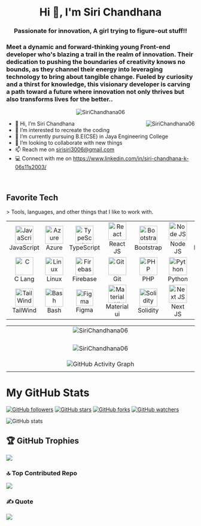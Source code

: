 

<h1 align="center">Hi 👋, I'm Siri Chandhana</h1>
<h3 align="center">Passionate for innovation, A girl trying to figure-out stuff!!</h3>
<h3>Meet a dynamic and forward-thinking young Front-end developer who's blazing a trail in the realm of innovation. Their dedication to pushing the boundaries of creativity knows no bounds, as they channel their energy into leveraging technology to bring about tangible change. Fueled by curiosity and a thirst for knowledge, this visionary developer is carving a path toward a future where innovation not only thrives but also transforms lives for the better..</h3>

<p align="center"> <img src="https://komarev.com/ghpvc/?username=SiriChandhana06&label=Profile%20views&color=0e75b6&style=flat" alt="SiriChandhana06" /> </p>
<a href="#SiriChandhana06-title">
  <img src="https://github-readme-stats.vercel.app/api?username=SiriChandhana06&show_icons=true&theme=react&count_private=true&include_all_commits=true" alt="SiriChandhana06" align="right" />
</a>

- 👋 Hi, I’m Siri Chandhana
- 👀 I’m interested to recreate the coding
- 🌱 I’m currently pursuing B.E(CSE) in Jaya Engineering College
- 💞️ I’m looking to collaborate with new things 
- 📫 Reach me on sirisiri3006@gmail.com
- 💻  Connect with me on https://www.linkedin.com/in/siri-chandhana-k-06s11s2003/

<br>

<h2 align="left" id="SiriChandhana06">Favorite Tech</h2>
> Tools, languages, and other things that I like to work with.

<table align="center">
  <tr>
    <td align="center" width="96">
      <a href="#SiriChandhana06">
        <img src="https://upload.wikimedia.org/wikipedia/commons/thumb/9/99/Unofficial_JavaScript_logo_2.svg/1024px-Unofficial_JavaScript_logo_2.svg.png" width="48" height="48" alt="JavaScript" />
      </a>
      <br>JavaScript
    </td>
    <td align="center" width="96">
      <a href="#SiriChandhana06">
        <img src="https://i.ibb.co/jDGr3z0/azure-removebg-preview.png" width="48" height="48" alt="Azure" />
      </a>
      <br>Azure
    </td>
    <td align="center" width="96">
      <a href="#SiriChandhana06">
        <img src="https://upload.wikimedia.org/wikipedia/commons/thumb/4/4c/Typescript_logo_2020.svg/1200px-Typescript_logo_2020.svg.png" width="48" height="48" alt="TypeScript" />
      </a>
      <br>TypeScript
    </td>
    <td align="center" width="96">
      <a href="#SiriChandhana06">
        <img src="https://brandlogos.net/wp-content/uploads/2020/09/react-logo.png" width="48" height="48" alt="React" />
      </a>
      <br>React JS
    </td>
    <td align="center" width="96">
      <a href="#SiriChandhana06">
        <img src="https://cdn.worldvectorlogo.com/logos/bootstrap-4.svg" width="48" height="48" alt="Bootstrap" />
      </a>
      <br>Bootstrap
    </td>
    <td align="center" width="96">
      <a href="#SiriChandhana06">
        <img src="https://upload.wikimedia.org/wikipedia/commons/thumb/d/d9/Node.js_logo.svg/590px-Node.js_logo.svg.png" width="48" height="48" alt="Node JS" />
      </a>
      <br>Node JS
    </td>
     <td align="center" width="96"> 
      <a href="#SiriChandhana06" >
        <img src="https://w7.pngwing.com/pngs/956/695/png-transparent-mongodb-original-wordmark-logo-icon-thumbnail.png" width="48" height="48" alt="Mongo DB" />
      </a>
      <br>MongoDB
    </td>
  </tr>
  
  <tr>
    <td align="center" width="96"> 
      <a href="#SiriChandhana06" >
        <img src="https://img.icons8.com/color/452/c-programming.png" width="48" height="48" alt="C" />
      </a>
      <br>C Lang
    </td>
    <td align="center" width="96">
      <a href="#SiriChandhana06" >
        <img src="https://camo.githubusercontent.com/d7574156c7a1844d3c2907bae0e76254cca759290c08e08a6ef2bd7543c8c0ca/68747470733a2f2f692e6962622e636f2f737331374b47302f63376238313133323437666563643833626439623565643562643366333464352d72656d6f766562672d707265766965772e706e67" width="48" height="48" alt="Linux" />
      </a>
      <br>Linux
    </td>
    <td align="center" width="96">
      <a href="#SiriChandhana06">
        <img src="https://4.bp.blogspot.com/-rtNRVM3aIvI/XJX_U07Z-II/AAAAAAAAJXY/YpdOo490FTgdKOxM4qDG-2-EzcNFAWkKACK4BGAYYCw/s1600/logo%2Bfirebase%2Bicon.png" width="48" height="48" alt="Firebase" />
      </a>
      <br>Firebase
    </td>
    <td align="center" width="96">
      <a href="#SiriChandhana06" >
        <img src="https://upload.wikimedia.org/wikipedia/commons/thumb/3/3f/Git_icon.svg/1200px-Git_icon.svg.png" width="48" height="48" alt="Git" />
      </a>
      <br>Git
    </td>
    <td align="center" width="96">
      <a href="#SiriChandhana06" >
        <img src="https://i.ibb.co/LzmYpDX/146-1466902-php-logo-png-transparent-php-logo-png-png-removebg-preview.png" width="48" height="48" alt="PHP" />
      </a>
      <br>PHP
    </td>
        <td align="center" width="96">
      <a href="#SiriChandhana06">
        <img src="https://upload.wikimedia.org/wikipedia/commons/thumb/c/c3/Python-logo-notext.svg/1200px-Python-logo-notext.svg.png" width="48" height="48" alt="Python" />
      </a>
      <br>Python
    </td>
    <td align="center" width="96">
      <a href="#SiriChandhana06">
        <img src="https://cdn.worldvectorlogo.com/logos/django.svg" width="48" height="48" alt="Django" />
      </a>
      <br>Django
    </td>
  </tr>
   <tr>
    <td align="center" width="96">
      <a href="#SiriChandhana06">
        <img src="https://upload.wikimedia.org/wikipedia/commons/thumb/d/d5/Tailwind_CSS_Logo.svg/2048px-Tailwind_CSS_Logo.svg.png" width="48" height="48" alt="TailWind" />
      </a>
      <br>TailWind
    </td>
    <td align="center" width="96">
      <a href="#SiriChandhana06">
        <img src="https://bashlogo.com/img/symbol/png/full_colored_dark.png" width="48" height="48" alt="Bash" />
      </a>
      <br>Bash
    </td>
    <td align="center" width="96">
      <a href="#SiriChandhana06">
        <img src="https://upload.wikimedia.org/wikipedia/commons/3/33/Figma-logo.svg" width="45" height="45" alt="Figma" />
      </a>
      <br>Figma
    </td>
    <td align="center" width="96">
      <a href="#SiriChandhana06">
        <img src="https://media.zeemly.com/zeemly/product/material-ui.png" width="48" height="48" alt="Material UI" />
      </a>
      <br>Material ui
    </td>
    <td align="center" width="96">
      <a href="#SiriChandhana06">
        <img src="https://cdn.icon-icons.com/icons2/2107/PNG/512/file_type_solidity_icon_130156.png" width="48" height="48" alt="Solidity" />
      </a>
      <br>Solidity
    </td>
          <td align="center" width="96"> 
      <a href="#SiriChandhana06" >
        <img src="https://cdn.worldvectorlogo.com/logos/next-js.svg" width="48" height="48" alt="Next JS" />
      </a>
      <br>Next JS
    </td>
             <td align="center" width="96"> 
      <a href="#SiriChandhana06" >
        <img src="https://brandeps.com/logo-download/G/Google-Cloud-logo-vector-01.svg" width="48" height="48" alt="Google Cloud" />
      </a>
      <br>G Cloud
    </td>
  </tr>
    
</table>

<table align="center">
  <tr>
    <td align="center" width="1000">
<img align="center" src="https://github-readme-stats.vercel.app/api/top-langs?username=SiriChandhana06&show_icons=true&locale=en&layout=compact" alt="SiriChandhana06" />
</td>
<tr>
    <td align="center" width="1000">

</td>
<tr>
    <td align="center" width="1000">
<p><img align="center" src="https://github-readme-streak-stats.herokuapp.com/?user=SiriChandhana06&theme=highcontrast&hide_border=true"&& alt="SiriChandhana06" /></p>
</td>
</tr>

<tr>
  <td align="center" width="1000"><img align="center" src="https://github-readme-activity-graph.vercel.app/graph?username=KenanGain&custom_title=Kenan's%20GitHub%20Activity%20Graph&hide_border=true&border_radius=15&bg_color=000000&color=FFD700&line=1E90FF&point=1E90FF&area_color=000000&title_color=FFD700&area=true" alt="GitHub Activity Graph" /></td>
</tr>
<tr>
    <td align="center" width="1000">
    </td>
</tr>
</table>
  
  # My GitHub Stats

[![GitHub followers](https://img.shields.io/github/followers/SiriChandhana06?style=social)](https://github.com/SiriChandhana06)
[![GitHub stars](https://img.shields.io/github/stars/SiriChandhana06?style=social)](https://github.com/SiriChandhana06)
[![GitHub forks](https://img.shields.io/github/forks/SiriChandhana06?style=social)](https://github.com/SiriChandhana06)
[![GitHub watchers](https://img.shields.io/github/watchers/SiriChandhana06?style=social)](https://github.com/SiriChandhana06)

![GitHub stats](https://github-readme-stats.vercel.app/api?username=SiriChandhana06&show_icons=true&count_private=true)


## 🏆 GitHub Trophies
![](https://github-profile-trophy.vercel.app/?username=SiriChandhana06&theme=radical&no-frame=false&no-bg=true&margin-w=4)

### 🔝 Top Contributed Repo

![](https://github-contributor-stats.vercel.app/api?username=SiriChandhana06&limit=5&theme=dark&combine_all_yearly_contributions=true)

### ✍️ Quote
![](https://quotes-github-readme.vercel.app/api?type=horizontal&theme=radical)
